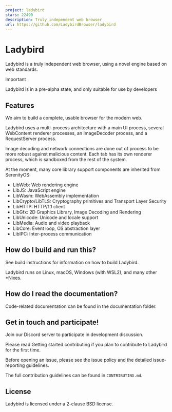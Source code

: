 ```yaml
---
project: ladybird
stars: 22490
description: Truly independent web browser
url: https://github.com/LadybirdBrowser/ladybird
---
```


Ladybird
========

Ladybird is a truly independent web browser, using a novel engine based on web standards.

Important

Ladybird is in a pre-alpha state, and only suitable for use by developers

Features
--------

We aim to build a complete, usable browser for the modern web.

Ladybird uses a multi-process architecture with a main UI process, several WebContent renderer processes, an ImageDecoder process, and a RequestServer process.

Image decoding and network connections are done out of process to be more robust against malicious content. Each tab has its own renderer process, which is sandboxed from the rest of the system.

At the moment, many core library support components are inherited from SerenityOS:

-   LibWeb: Web rendering engine
-   LibJS: JavaScript engine
-   LibWasm: WebAssembly implementation
-   LibCrypto/LibTLS: Cryptography primitives and Transport Layer Security
-   LibHTTP: HTTP/1.1 client
-   LibGfx: 2D Graphics Library, Image Decoding and Rendering
-   LibUnicode: Unicode and locale support
-   LibMedia: Audio and video playback
-   LibCore: Event loop, OS abstraction layer
-   LibIPC: Inter-process communication

How do I build and run this?
----------------------------

See build instructions for information on how to build Ladybird.

Ladybird runs on Linux, macOS, Windows (with WSL2), and many other \*Nixes.

How do I read the documentation?
--------------------------------

Code-related documentation can be found in the documentation folder.

Get in touch and participate!
-----------------------------

Join our Discord server to participate in development discussion.

Please read Getting started contributing if you plan to contribute to Ladybird for the first time.

Before opening an issue, please see the issue policy and the detailed issue-reporting guidelines.

The full contribution guidelines can be found in `CONTRIBUTING.md`.

License
-------

Ladybird is licensed under a 2-clause BSD license.
